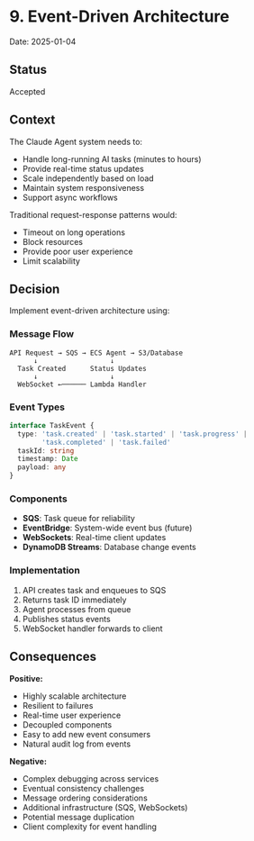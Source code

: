 # 9. Event-Driven Architecture

Date: 2025-01-04

## Status

Accepted

## Context

The Claude Agent system needs to:
- Handle long-running AI tasks (minutes to hours)
- Provide real-time status updates
- Scale independently based on load
- Maintain system responsiveness
- Support async workflows

Traditional request-response patterns would:
- Timeout on long operations
- Block resources
- Provide poor user experience
- Limit scalability

## Decision

Implement event-driven architecture using:

### Message Flow
```
API Request → SQS → ECS Agent → S3/Database
      ↓                  ↓
  Task Created      Status Updates
      ↓                  ↓
  WebSocket ←────── Lambda Handler
```

### Event Types
```typescript
interface TaskEvent {
  type: 'task.created' | 'task.started' | 'task.progress' | 
        'task.completed' | 'task.failed'
  taskId: string
  timestamp: Date
  payload: any
}
```

### Components
- **SQS**: Task queue for reliability
- **EventBridge**: System-wide event bus (future)
- **WebSockets**: Real-time client updates
- **DynamoDB Streams**: Database change events

### Implementation
1. API creates task and enqueues to SQS
2. Returns task ID immediately
3. Agent processes from queue
4. Publishes status events
5. WebSocket handler forwards to client

## Consequences

**Positive:**
- Highly scalable architecture
- Resilient to failures
- Real-time user experience
- Decoupled components
- Easy to add new event consumers
- Natural audit log from events

**Negative:**
- Complex debugging across services
- Eventual consistency challenges
- Message ordering considerations
- Additional infrastructure (SQS, WebSockets)
- Potential message duplication
- Client complexity for event handling